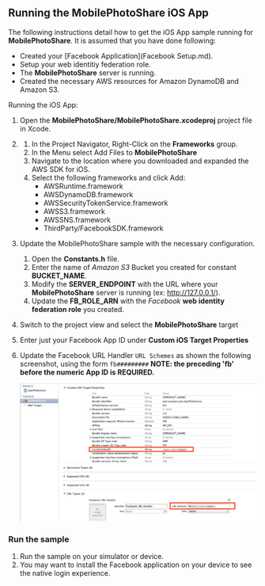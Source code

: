 ## Running the MobilePhotoShare iOS App

The following instructions detail how to get the iOS App sample running for **MobilePhotoShare**.  It is assumed that you have done following:
    
   * Created your [Facebook Application](Facebook Setup.md).
   * Setup your web identitiy federation role.
   * The **MobilePhotoShare** server is running.
   * Created the necessary AWS resources for Amazon DynamoDB and Amazon S3.

Running the iOS App:

1.  Open the **MobilePhotoShare/MobilePhotoShare.xcodeproj** project file in Xcode.
1.  1.  In the Project Navigator, Right-Click on the **Frameworks** group.
    1.  In the Menu select Add Files to **MobilePhotoShare**
    1.  Navigate to the location where you downloaded and expanded the AWS SDK for iOS.
    1.  Select the following frameworks and click Add:
        * AWSRuntime.framework
        * AWSDynamoDB.framework
        * AWSSecurityTokenService.framework
        * AWSS3.framework
        * AWSSNS.framework
        * ThirdParty/FacebookSDK.framework
1.  Update the MobilePhotoShare sample with the necessary configuration.  
	1. Open the **Constants.h** file.
    1. Enter the name of *Amazon S3* Bucket you created for constant **BUCKET_NAME**.
    1. Modify the **SERVER_ENDPOINT** with the URL where your **MobilePhotoShare** server is running (ex: http://127.0.0.1/).
    1. Update the **FB_ROLE_ARN** with the *Facebook* **web identity federation role** you created.
1.  Switch to the project view and select the **MobilePhotoShare** target
1.  Enter just your Facebook App ID under **Custom iOS Target Properties**
1.  Update the Facebook URL Handler `URL Schemes` as shown the following screenshot, using the form `fb#########`
**NOTE: the preceding 'fb' before the numeric App ID is REQUIRED.**

    ![](img/Update_iOS_Project_Settings.png)

### Run the sample

1.  Run the sample on your simulator or device.
2.  You may want to install the Facebook application on your device to see the native login experience.
